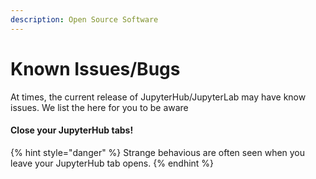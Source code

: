 ```yaml
---
description: Open Source Software
---
```


# Known Issues/Bugs

At times, the current release of JupyterHub/JupyterLab may have know issues. We list the here for you to be aware

#### Close your JupyterHub tabs!

{% hint style="danger" %}
Strange behavious are often seen when you leave your JupyterHub tab opens. 
{% endhint %}

